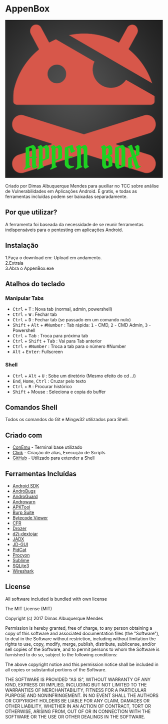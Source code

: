# AppenBox

![Alt text](/APPENBOX.png?raw=true "AppenBox Logo")

Criado por Dimas Albuquerque Mendes para auxiliar no TCC sobre análise de Vulnerabilidades em Aplicações Android.
É gratis, e todas as ferramentas incluídas podem ser baixadas separadamente.  

## Por que utilizar?

A ferramenta foi baseada da necessidade de se reunir ferramentas indispensáveis para o pentesting em aplicações Android.

## Instalação

1.Faça o download em: Upload em andamento.  
2.Extraia  
3.Abra o AppenBox.exe   

## Atalhos do teclado

### Manipular Tabs

* <kbd>Ctrl</kbd> + <kbd>T</kbd> : Nova tab (normal, admin, powershell)
* <kbd>Ctrl</kbd> + <kbd>W</kbd> : Fechar tab
* <kbd>Ctrl</kbd> + <kbd>D</kbd> : Fechar tab (se passado em um comando nulo)
* <kbd>Shift</kbd> + <kbd>Alt</kbd> + <kbd>#Number</kbd> : Tab rápida: <kbd>1</kbd> - CMD, <kbd>2</kbd> - CMD Admin, <kbd>3</kbd> - Powershell
* <kbd>Ctrl</kbd> + <kbd>Tab</kbd> : Troca para próxima tab
* <kbd>Ctrl</kbd> + <kbd>Shift</kbd> + <kbd>Tab</kbd> : Vai para Tab anterior
* <kbd>Ctrl</kbd> + <kbd>#Number</kbd> : Troca a tab para o número #Number
* <kbd>Alt</kbd> + <kbd>Enter</kbd>: Fullscreen

### Shell

* <kbd>Ctrl</kbd> + <kbd>Alt</kbd> + <kbd>U</kbd> : Sobe um diretório (Mesmo efeito do cd ../)
* <kbd>End</kbd>, <kbd>Home</kbd>, <kbd>Ctrl</kbd> : Cruzar pelo texto
* <kbd>Ctrl</kbd> + <kbd>R</kbd> : Procurar histórico
* <kbd>Shift</kbd> + Mouse : Seleciona e copia do buffer

## Comandos Shell 

Todos os comandos do Git e Mingw32 utilizados para Shell.

## Criado com

* [ConEmu](https://conemu.github.io/) - Terminal base utilizado
* [Clink](https://mridgers.github.io/clink/) - Criação de alias, Execução de Scripts
* [GitHub](https://github.com/) - Utilizado para extender a Shell

## Ferramentas Incluídas

* [Android SDK](https://developer.android.com/studio/index.html#downloads) 
* [AndroBugs](https://github.com/AndroBugs/AndroBugs_Framework) 
* [AndroGuard](https://github.com/androguard/androguard) 
* [Androwarn](https://github.com/maaaaz/androwarn/) 
* [APKTool](https://ibotpeaches.github.io/Apktool/) 
* [Burp Suite](https://portswigger.net/burp) 
* [Bytecode Viewer](https://github.com/Konloch/bytecode-viewer) 
* [CFR](http://www.benf.org/other/cfr/) 
* [Drozer](https://labs.mwrinfosecurity.com/tools/drozer/) 
* [d2j-dextojar](https://github.com/pxb1988/dex2jar) 
* [JADX](https://github.com/skylot/jadx) 
* [JD-GUI](http://jd.benow.ca/) 
* [PidCat](https://github.com/JakeWharton/pidcat) 
* [Procyon](https://bitbucket.org/mstrobel/procyon/wiki/Java%20Decompiler) 
* [Sublime](https://www.sublimetext.com/) 
* [SQLite3](https://www.sqlite.org/) 
* [Wireshark](https://www.wireshark.org/) 

## License

All software included is bundled with own license

The MIT License (MIT)

Copyright (c) 2017 Dimas Albuquerque Mendes

Permission is hereby granted, free of charge, to any person obtaining a copy
of this software and associated documentation files (the "Software"), to deal
in the Software without restriction, including without limitation the rights
to use, copy, modify, merge, publish, distribute, sublicense, and/or sell
copies of the Software, and to permit persons to whom the Software is
furnished to do so, subject to the following conditions:

The above copyright notice and this permission notice shall be included in
all copies or substantial portions of the Software.

THE SOFTWARE IS PROVIDED "AS IS", WITHOUT WARRANTY OF ANY KIND, EXPRESS OR
IMPLIED, INCLUDING BUT NOT LIMITED TO THE WARRANTIES OF MERCHANTABILITY,
FITNESS FOR A PARTICULAR PURPOSE AND NONINFRINGEMENT. IN NO EVENT SHALL THE
AUTHORS OR COPYRIGHT HOLDERS BE LIABLE FOR ANY CLAIM, DAMAGES OR OTHER
LIABILITY, WHETHER IN AN ACTION OF CONTRACT, TORT OR OTHERWISE, ARISING FROM,
OUT OF OR IN CONNECTION WITH THE SOFTWARE OR THE USE OR OTHER DEALINGS IN
THE SOFTWARE.
